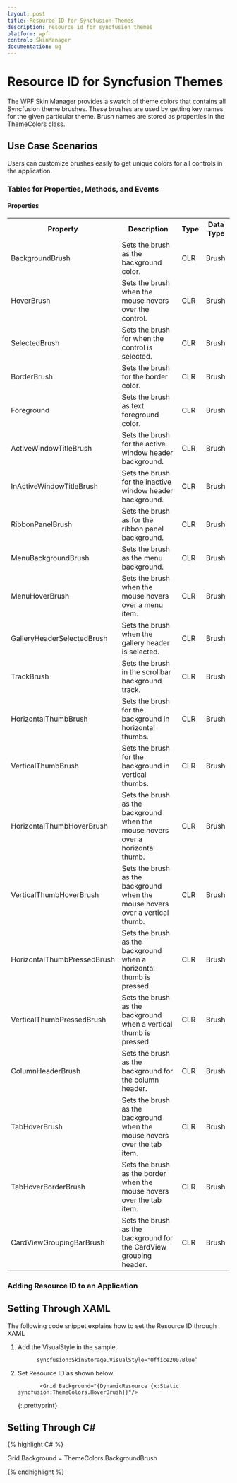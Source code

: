 ```yaml
---
layout: post
title: Resource-ID-for-Syncfusion-Themes
description: resource id for syncfusion themes
platform: wpf
control: SkinManager
documentation: ug
---
```


# Resource ID for Syncfusion Themes

The WPF Skin Manager provides a swatch of theme colors that contains all Syncfusion theme brushes. These brushes are used by getting key names for the given particular theme. Brush names are stored as properties in the ThemeColors class.

## Use Case Scenarios

Users can customize brushes easily to get unique colors for all controls in the application.

### Tables for Properties, Methods, and Events

#### Properties

<table>
<tr>
<th>
Property </th><th>
Description </th><th>
Type </th><th>
Data Type </th></tr>
<tr>
<td>
BackgroundBrush</td><td>
Sets the brush as the background color.</td><td>
CLR</td><td>
Brush</td></tr>
<tr>
<td>
HoverBrush</td><td>
Sets the brush when the mouse hovers over the control.</td><td>
CLR</td><td>
Brush</td></tr>
<tr>
<td>
SelectedBrush</td><td>
Sets the brush for when the control is selected.</td><td>
CLR</td><td>
Brush</td></tr>
<tr>
<td>
BorderBrush</td><td>
Sets the brush for the border color.</td><td>
CLR</td><td>
Brush</td></tr>
<tr>
<td>
Foreground</td><td>
Sets the brush as text foreground color.</td><td>
CLR</td><td>
Brush</td></tr>
<tr>
<td>
ActiveWindowTitleBrush</td><td>
Sets the brush for the active window header background.</td><td>
CLR</td><td>
Brush</td></tr>
<tr>
<td>
InActiveWindowTitleBrush</td><td>
Sets the brush for the inactive window header background.</td><td>
CLR</td><td>
Brush</td></tr>
<tr>
<td>
RibbonPanelBrush</td><td>
Sets the brush as for the ribbon panel background.</td><td>
CLR</td><td>
Brush</td></tr>
<tr>
<td>
MenuBackgroundBrush</td><td>
Sets the brush as the menu background.</td><td>
CLR</td><td>
Brush</td></tr>
<tr>
<td>
MenuHoverBrush</td><td>
Sets the brush when the mouse hovers over a menu item.</td><td>
CLR</td><td>
Brush</td></tr>
<tr>
<td>
GalleryHeaderSelectedBrush</td><td>
Sets the brush when the gallery header is selected.</td><td>
CLR</td><td>
Brush</td></tr>
<tr>
<td>
TrackBrush</td><td>
Sets the brush in the scrollbar background track.</td><td>
CLR</td><td>
Brush</td></tr>
<tr>
<td>
HorizontalThumbBrush</td><td>
Sets the brush for the background in horizontal thumbs.</td><td>
CLR</td><td>
Brush</td></tr>
<tr>
<td>
VerticalThumbBrush</td><td>
Sets the brush for the background in vertical thumbs.</td><td>
CLR</td><td>
Brush</td></tr>
<tr>
<td>
HorizontalThumbHoverBrush</td><td>
Sets the brush as the background when the mouse hovers over a horizontal thumb.</td><td>
CLR</td><td>
Brush</td></tr>
<tr>
<td>
VerticalThumbHoverBrush</td><td>
Sets the brush as the background when the mouse hovers over a vertical thumb.</td><td>
CLR</td><td>
Brush</td></tr>
<tr>
<td>
HorizontalThumbPressedBrush</td><td>
Sets the brush as the background when a horizontal thumb is pressed.</td><td>
CLR</td><td>
Brush</td></tr>
<tr>
<td>
VerticalThumbPressedBrush</td><td>
Sets the brush as the background when a vertical thumb is pressed.</td><td>
CLR</td><td>
Brush</td></tr>
<tr>
<td>
ColumnHeaderBrush</td><td>
Sets the brush as the background for the column header.</td><td>
CLR</td><td>
Brush</td></tr>
<tr>
<td>
TabHoverBrush</td><td>
Sets the brush as the background when the mouse hovers over the tab item.</td><td>
CLR</td><td>
Brush</td></tr>
<tr>
<td>
TabHoverBorderBrush</td><td>
Sets the brush as the border when the mouse hovers over the tab item.</td><td>
CLR</td><td>
Brush</td></tr>
<tr>
<td>
CardViewGroupingBarBrush</td><td>
Sets the brush as the background for the CardView grouping header.</td><td>
CLR</td><td>
Brush</td></tr>
</table>


### Adding Resource ID to an Application

## Setting Through XAML

The following code snippet explains how to set the Resource ID through XAML

1. Add the VisualStyle in the sample.


             syncfusion:SkinStorage.VisualStyle="Office2007Blue”



2. Set Resource ID as shown below.



              <Grid Background="{DynamicResource {x:Static syncfusion:ThemeColors.HoverBrush}}"/>

   {:.prettyprint}

## Setting Through C#



{% highlight C# %}

Grid.Background = ThemeColors.BackgroundBrush

{% endhighlight %}


